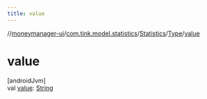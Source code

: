```yaml
---
title: value
---
```

//[moneymanager-ui](../../../../index.html)/[com.tink.model.statistics](../../index.html)/[Statistics](../index.html)/[Type](index.html)/[value](value.html)



# value



[androidJvm]\
val [value](value.html): [String](https://kotlinlang.org/api/latest/jvm/stdlib/kotlin/-string/index.html)




